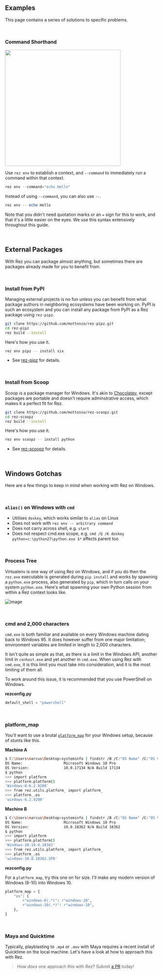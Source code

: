 ## Examples

This page contains a series of solutions to specific problems.

<br>

### Command Shorthand

<img width=381 src=https://user-images.githubusercontent.com/2152766/60725113-2e90d100-9f30-11e9-9fe5-866e7038a3fa.png></h3>

Use `rez env` to establish a context, and `--command` to immediately run a command within that context.

```powershell
rez env --command="echo Hello"
```

Instead of using `--command`, you can also use `--`.

```powershell
rez env -- echo Hello
```

Note that you didn't need quotation marks or an `=` sign for this to work, and that it's a little easier on the eyes. We use this syntax extensively throughout this guide.

<br>

## External Packages

With Rez you can package almost anything, but sometimes there are packages already made for you to benefit from.

<br>

### Install from PyPI

Managing external projects is no fun unless you can benefit from what package authors in neighboring ecosystems have been working on. PyPI is such an ecosystem and you can install any package from PyPI as a Rez package using `rez-pipz`.

```bash
git clone https://github.com/mottosso/rez-pipz.git
cd rez-pipz
rez build --install
```

Here's how you use it.

```bash
rez env pipz -- install six
```

- See [rez-pipz](https://github.com/mottosso/rez-pipz) for details.

<br>

### Install from Scoop

Scoop is a package manager for Windows. It's akin to [Chocolatey](), except packages are portable and doesn't require adminstrative access, which makes it a perfect fit for Rez.

```bash
git clone https://github.com/mottosso/rez-scoopz.git
cd rez-scoopz
rez build --install
```

Here's how you use it.

```bash
rez env scoopz -- install python
```

- See [rez-scoopz](https://github.com/mottosso/rez-scoopz) for details.

<br>

## Windows Gotchas

Here are a few things to keep in mind when working with Rez on Windows.

<br>

### `alias()` on Windows with `cmd`

- Utilises `doskey`, which works similar to `alias` on Linux
- Does not work with `rez env -- arbitrary command`
- Does not carry across shell, e.g. `start`
- Does not respect cmd.exe scope, e.g. `cmd /Q /K doskey python=c:\python27\python.exe $*` affects parent too

<br>

### Process Tree

Virtualenv is one way of using Rez on Windows, and if you do then the `rez.exe` executable is generated during `pip install` and works by spawning a `python.exe` process, also generated by `pip`, which in turn calls on your system `python.exe`. Here's what spawning your own Python session from within a Rez context looks like.

![image](https://user-images.githubusercontent.com/2152766/59964221-e6b48780-94f5-11e9-8300-390d0587f5e3.png)

<br>

### cmd and 2,000 characters

`cmd.exe` is both familiar and available on every Windows machine dating back to Windows 95. It does however suffer from one major limitation; environment variables are limited in length to 2,000 characters.

It isn't quite as simple as that, as there is a limit in the Windows API, another limit in `conhost.exe` and yet another in `cmd.exe`. When using Rez with `cmd.exe`, it is this limit you must take into consideration, and it is the most limiting of them all.

To work around this issue, it is recommended that you use PowerShell on Windows.

**rezconfig.py**

```powershell
default_shell = "powershell"
```

<br>

### platform_map

You'll want to use a brutal [`platform_map`](https://github.com/mottosso/bleeding-rez/wiki/Configuring-Rez#platform_map) for your Windows setup, because of stunts like this.

**Machine A**

```bash
$ C:\Users\marcus\Desktop>systeminfo | findstr /B /C:"OS Name" /C:"OS Version"
OS Name:                   Microsoft Windows 10 Pro
OS Version:                10.0.17134 N/A Build 17134
$ python
>>> import platform
>>> platform.platform()
'Windows-8-6.2.9200'
>>> from rez.utils.platform_ import platform_
>>> platform_.os
'windows-6.2.9200'
```

**Machine B**

```bash
$ C:\Users\marcus\Desktop>systeminfo | findstr /B /C:"OS Name" /C:"OS Version"
OS Name:                   Microsoft Windows 10 Pro
OS Version:                10.0.18362 N/A Build 18362
$ python
>>> import platform
>>> platform.platform()
'Windows-10-10.0.18362'
>>> from rez.utils.platform_ import platform_
>>> platform_.os
'windows-10.0.18362.SP0'
```

**rezconfig.py**

For a `platform_map`, try this one on for size. I'll make any modern version of Windows (8-10) into Windows 10.

```py
platform_map = {
    "os": {
        r"windows-6(.*)": r"windows-10",
        r"windows-10(.*)": r"windows-10",
    },
}
```

<br>

### Maya and Quicktime

Typically, playblasting to `.mp4` or `.mov` with Maya requires a recent install of Quicktime on the local machine. Let's have a look at how to approach this with Rez.

> How *does* one approach this with Rez? Submit [a PR](https://github.com/mottosso/allspark) today!
